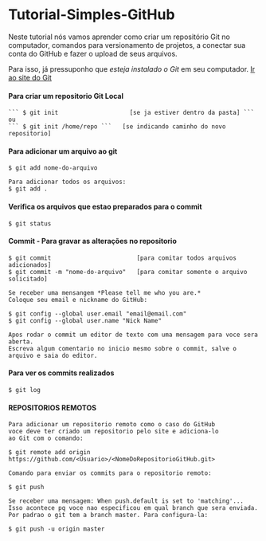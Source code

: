 # Tutorial-Simples-GitHub
Neste tutorial nós vamos aprender como criar um repositório Git no computador, comandos para versionamento de projetos, 
a conectar sua conta do GitHub e fazer o upload de seus arquivos.

Para isso, já pressuponho que *esteja instalado o Git* em seu computador. [Ir ao site do Git](https://git-scm.com/)

#### Para criar um repositorio Git Local
	``` $ git init 				      [se ja estiver dentro da pasta] ```
	ou
	``` $ git init /home/repo ```   [se indicando caminho do novo repositorio]

#### Para adicionar um arquivo ao git
	$ git add nome-do-arquivo

	Para adicionar todos os arquivos:
	$ git add .

#### Verifica os arquivos que estao preparados para o commit
	$ git status

#### Commit - Para gravar as alterações no repositorio
	$ git commit 						[para comitar todos arquivos adicionados]
	$ git commit -m "nome-do-arquivo"	[para comitar somente o arquivo solicitado]

	Se receber uma mensangem *Please tell me who you are.*
	Coloque seu email e nickname do GitHub:

	$ git config --global user.email "email@email.com"
	$ git config --global user.name "Nick Name"

	Apos rodar o commit um editor de texto com uma mensagem para voce sera aberta.
	Escreva algum comentario no inicio mesmo sobre o commit, salve o arquivo e saia do editor.

#### Para ver os commits realizados
	$ git log

#### REPOSITORIOS REMOTOS
	Para adicionar um repositorio remoto como o caso do GitHub
	voce deve ter criado um repositorio pelo site e adiciona-lo
	ao Git com o comando:

	$ git remote add origin https://github.com/<Usuario>/<NomeDoRepositorioGitHub.git>

	Comando para enviar os commits para o repositorio remoto:

	$ git push

	Se receber uma mensagem: When push.default is set to 'matching'...
	Isso acontece pq voce nao especificou em qual branch que sera enviada.
	Por padrao o git tem a branch master. Para configura-la:

	$ git push -u origin master



